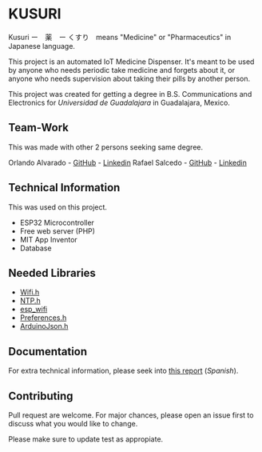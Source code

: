 # KUSURI

Kusuri ー　薬　ー くすり　means "Medicine" or "Pharmaceutics" in Japanese language. 

This project is an automated IoT Medicine Dispenser. It's meant to be used by anyone who needs periodic take medicine and forgets about it, or anyone who needs supervision about taking their pills by another person.

This project was created for getting a degree in B.S. Communications and Electronics for _Universidad de Guadalajara_ in Guadalajara, Mexico.

## Team-Work

This was made with other 2 persons seeking same degree.

Orlando Alvarado - [GitHub][git1] - [Linkedin][linkedin1]
Rafael Salcedo - [GitHub][git2] - [Linkedin][linkedin2]

## Technical Information

This was used on this project.

- ESP32 Microcontroller
- Free web server (PHP)
- MIT App Inventor
- Database

## Needed Libraries

- [Wifi.h][Wifi.h]
- [NTP.h][NTP.h]
- [esp_wifi][esp_wifi]
- [Preferences.h][Preferences.h]
- [ArduinoJson.h][ArduinoJson.h]

## Documentation

For extra technical information, please seek into [this report][report] (_Spanish_).

## Contributing

Pull request are welcome. For major chances, please open an issue first to discuss what you would like to change.

Please make sure to update test as appropiate.


[report]: https://drive.google.com/file/d/1MkO9NPv3j0vndT0Png_PIHnj_Gwr-UYv/view?usp=sharing
[git1]: https://github.com/orl3x
[git2]: https://github.com/R4f4S4lc3d0
[linkedin1]: https://www.linkedin.com/in/orlando7/
[linkedin2]: https://www.linkedin.com/in/rafael-salcedo-sandoval-a5095315b/
[wifi.h]: https://github.com/espressif/arduino-esp32/blob/master/libraries/WiFi/src/WiFi.h
[NTP.h]: https://randomnerdtutorials.com/installing-the-esp32-board-in-arduino-ide-windows-instructions/
[esp_wifi]: https://github.com/espressif/arduino-esp32/blob/master/tools/sdk/include/esp32/esp_wifi.h
[Preferences.h]: https://github.com/espressif/arduino-esp32/blob/master/libraries/Preferences/src/Preferences.h
[ArduinoJson.h]: https://github.com/bblanchon/ArduinoJson